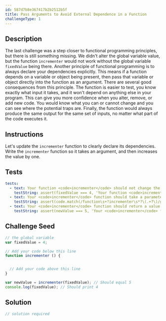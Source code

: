```yaml
---
id: 587d7b8e367417b2b2512b5f
title: Pass Arguments to Avoid External Dependence in a Function
challengeType: 1
---
```


## Description
<section id='description'>
The last challenge was a step closer to functional programming principles, but there is still something missing.
We didn't alter the global variable value, but the function <code>incrementer</code> would not work without the global variable <code>fixedValue</code> being there.
Another principle of functional programming is to always declare your dependencies explicitly. This means if a function depends on a variable or object being present, then pass that variable or object directly into the function as an argument.
There are several good consequences from this principle. The function is easier to test, you know exactly what input it takes, and it won't depend on anything else in your program.
This can give you more confidence when you alter, remove, or add new code. You would know what you can or cannot change and you can see where the potential traps are.
Finally, the function would always produce the same output for the same set of inputs, no matter what part of the code executes it.
</section>

## Instructions
<section id='instructions'>
Let's update the <code>incrementer</code> function to clearly declare its dependencies.
Write the <code>incrementer</code> function so it takes an argument, and then increases the value by one.
</section>

## Tests
<section id='tests'>

```yml
tests:
  - text: Your function <code>incrementer</code> should not change the value of <code>fixedValue</code>.
    testString: assert(fixedValue === 4, 'Your function <code>incrementer</code> should not change the value of <code>fixedValue</code>.');
  - text: Your <code>incrementer</code> function should take a parameter.
    testString: assert(code.match(/function\s+?incrementer\s*?\(.+?\)/g), 'Your <code>incrementer</code> function should take a parameter.');
  - text: Your <code>incrementer</code> function should return a value that is one larger than the <code>fixedValue</code> value.
    testString: assert(newValue === 5, 'Your <code>incrementer</code> function should return a value that is one larger than the <code>fixedValue</code> value.');

```

</section>

## Challenge Seed
<section id='challengeSeed'>

<div id='js-seed'>

```js
// the global variable
var fixedValue = 4;

// Add your code below this line
function incrementer () {


  // Add your code above this line
}

var newValue = incrementer(fixedValue); // Should equal 5
console.log(fixedValue); // Should print 4
```

</div>



</section>

## Solution
<section id='solution'>

```js
// solution required
```
</section>
